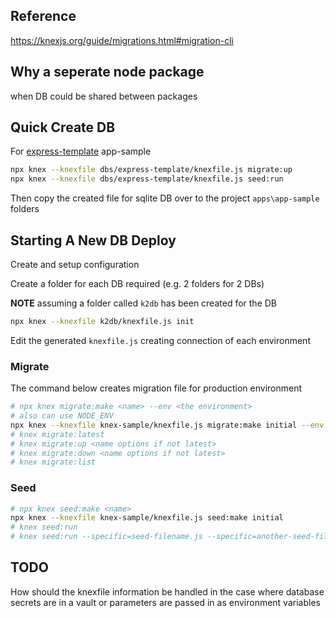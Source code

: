 


## Reference

https://knexjs.org/guide/migrations.html#migration-cli

## Why a seperate node package

when DB could be shared between packages


## Quick Create DB

For [express-template](https://github.com/es-labs/express-template) app-sample

```bash
npx knex --knexfile dbs/express-template/knexfile.js migrate:up
npx knex --knexfile dbs/express-template/knexfile.js seed:run
```

Then copy the created file for sqlite DB over to the project `apps\app-sample` folders

## Starting A New DB Deploy

Create and setup configuration

Create a folder for each DB required (e.g. 2 folders for 2 DBs)

**NOTE** assuming a folder called `k2db` has been created for the DB

```bash
npx knex --knexfile k2db/knexfile.js init
```

Edit the generated `knexfile.js` creating connection of each environment



### Migrate

The command below creates migration file for production environment

```bash
# npx knex migrate:make <name> --env <the environment>
# also can use NODE_ENV
npx knex --knexfile knex-sample/knexfile.js migrate:make initial --env development
# knex migrate:latest
# knex migrate:up <name options if not latest>
# knex migrate:down <name options if not latest>
# knex migrate:list
```


### Seed

```bash
# npx knex seed:make <name>
npx knex --knexfile knex-sample/knexfile.js seed:make initial
# knex seed:run
# knex seed:run --specific=seed-filename.js --specific=another-seed-filename.js
```

## TODO

How should the knexfile information be handled in the case where database secrets are in a vault or parameters are passed in as environment variables
